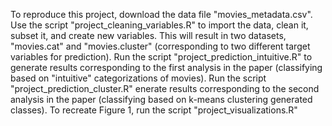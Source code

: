 To reproduce this project, download the data file "movies_metadata.csv". 
Use the script "project_cleaning_variables.R" to import the data, clean it, subset it, and create new variables. This will result in two datasets, "movies.cat" and "movies.cluster" (corresponding to two different target variables for prediction).
Run the script "project_prediction_intuitive.R" to generate results corresponding to the first analysis in the paper (classifying based on "intuitive" categorizations of movies).
Run the script "project_prediction_cluster.R" enerate results corresponding to the second analysis in the paper (classifying based on k-means clustering generated classes).
To recreate Figure 1, run the script "project_visualizations.R"

